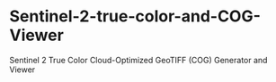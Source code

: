 # Sentinel-2-true-color-and-COG-Viewer
Sentinel 2 True Color Cloud-Optimized GeoTIFF (COG) Generator and Viewer

